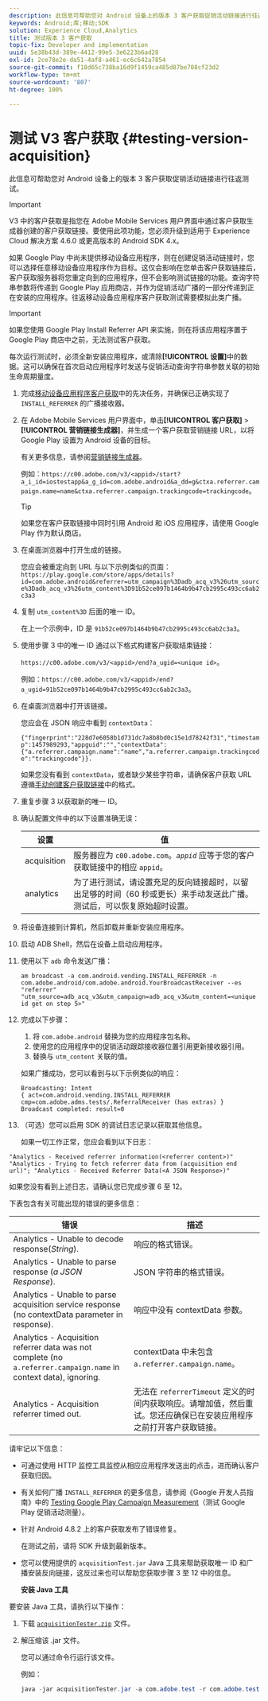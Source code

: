 ```yaml
---
description: 此信息可帮助您对 Android 设备上的版本 3 客户获取促销活动链接进行往返测试。
keywords: Android;库;移动;SDK
solution: Experience Cloud,Analytics
title: 测试版本 3 客户获取
topic-fix: Developer and implementation
uuid: 5e38b43d-389e-4412-99e5-3e6223b6ad28
exl-id: 2ce78e2e-da51-4af8-a461-ec6c642a7854
source-git-commit: f18d65c738ba16d9f1459ca485d87be708cf23d2
workflow-type: tm+mt
source-wordcount: '807'
ht-degree: 100%

---
```


# 测试 V3 客户获取 {#testing-version-acquisition}

此信息可帮助您对 Android 设备上的版本 3 客户获取促销活动链接进行往返测试。

>[!IMPORTANT]
>
>V3 中的客户获取是指您在 Adobe Mobile Services 用户界面中通过客户获取生成器创建的客户获取链接。要使用此项功能，您必须升级到适用于 Experience Cloud 解决方案 4.6.0 或更高版本的 Android SDK 4.x。

如果 Google Play 中尚未提供移动设备应用程序，则在创建促销活动链接时，您可以选择任意移动设备应用程序作为目标。这仅会影响在您单击客户获取链接后，客户获取服务器将您重定向到的应用程序，但不会影响测试链接的功能。查询字符串参数将传递到 Google Play 应用商店，并作为促销活动广播的一部分传递到正在安装的应用程序。往返移动设备应用程序客户获取测试需要模拟此类广播。

>[!IMPORTANT]
>
>如果您使用 Google Play Install Referrer API 来实施，则在将该应用程序置于 Google Play 商店中之前，无法测试客户获取。

每次运行测试时，必须全新安装应用程序，或清除&#x200B;**[!UICONTROL 设置]**&#x200B;中的数据。这可以确保在首次启动应用程序时发送与促销活动查询字符串参数关联的初始生命周期量度。

1. 完成[移动设备应用程序客户获取](/help/android/acquisition-main/acquisition.md)中的先决任务，并确保已正确实现了 `INSTALL_REFERRER` 的广播接收器。

1. 在 Adobe Mobile Services 用户界面中，单击&#x200B;**[!UICONTROL 客户获取]** > **[!UICONTROL 营销链接生成器]**，并生成一个客户获取营销链接 URL，以将 Google Play 设置为 Android 设备的目标。

   有关更多信息，请参阅[营销链接生成器](/help/using/acquisition-main/c-marketing-links-builder/c-marketing-links-builder.md)。

   例如：`https://c00.adobe.com/v3/<appid>/start?a_i_id=iostestapp&a_g_id=com.adobe.android&a_dd=g&ctxa.referrer.campaign.name=name&ctxa.referrer.campaign.trackingcode=trackingcode`。

   >[!TIP]
   >
   >如果您在客户获取链接中同时引用 Android 和 iOS 应用程序，请使用 Google Play 作为默认商店。

1. 在桌面浏览器中打开生成的链接。

   您应会被重定向到 URL 与以下示例类似的页面：
   `https://play.google.com/store/apps/details?id=com.adobe.android&referrer=utm_campaign%3Dadb_acq_v3%26utm_source%3Dadb_acq_v3%26utm_content%3D91b52ce097b1464b9b47cb2995c493cc6ab2c3a3`

1. 复制 `utm_content%3D` 后面的唯一 ID。

   在上一个示例中，ID 是 `91b52ce097b1464b9b47cb2995c493cc6ab2c3a3`。

1. 使用步骤 3 中的唯一 ID 通过以下格式构建客户获取结束链接：

   `https://c00.adobe.com/v3/<appid>/end?a_ugid=<unique id>`。

   例如：`https://c00.adobe.com/v3/<appid>/end?a_ugid=91b52ce097b1464b9b47cb2995c493cc6ab2c3a3`。

1. 在桌面浏览器中打开该链接。

   您应会在 JSON 响应中看到 `contextData`：

   `{"fingerprint":"228d7e6058b1d731dc7a8b8bd0c15e1d78242f31","timestamp":1457989293,"appguid":"","contextData":{"a.referrer.campaign.name":"name","a.referrer.campaign.trackingcode":"trackingcode"}}.`

   如果您没有看到 `contextData`，或者缺少某些字符串，请确保客户获取 URL 遵循[手动创建客户获取链接](/help/using/acquisition-main/c-marketing-links-builder/acquisition-link-manual.md)中的格式。
1. 重复步骤 3 以获取新的唯一 ID。
1. 确认配置文件中的以下设置准确无误：

   | 设置 | 值 |
   |--- |--- |
   | acquisition | 服务器应为 `c00.adobe.com`。*`appid`* 应等于您的客户获取链接中的相应 `appid`。 |
   | analytics | 为了进行测试，请设置充足的反向链接超时，以留出足够的时间（60 秒或更长）来手动发送此广播。测试后，可以恢复原始超时设置。 |

1. 将设备连接到计算机，然后卸载并重新安装应用程序。
1. 启动 ADB Shell，然后在设备上启动应用程序。
1. 使用以下 `adb` 命令发送广播：

   `am broadcast -a com.android.vending.INSTALL_REFERRER -n com.adobe.android/com.adobe.android.YourBroadcastReceiver --es "referrer" "utm_source=adb_acq_v3&utm_campaign=adb_acq_v3&utm_content=<unique id get on step 5>"`

1. 完成以下步骤：
   1. 将 `com.adobe.android` 替换为您的应用程序包名称。
   1. 使用您的应用程序中的促销活动跟踪接收器位置引用更新接收器引用。
   1. 替换与 `utm_content` 关联的值。

   如果广播成功，您可以看到与以下示例类似的响应：

   ```
   Broadcasting: Intent
   { act=com.android.vending.INSTALL_REFERRER cmp=com.adobe.adms.tests/.ReferralReceiver (has extras) }
   Broadcast completed: result=0
   ```

1. （可选）您可以启用 SDK 的调试日志记录以获取其他信息。

   如果一切工作正常，您应会看到以下日志：

`"Analytics - Received referrer information(<referrer content>)"   "Analytics - Trying to fetch referrer data from (acquisition end url)"; "Analytics - Received Referrer Data(<A JSON Response>)"`

如果您没有看到上述日志，请确认您已完成步骤 6 至 12。

下表包含有关可能出现的错误的更多信息：

| 错误 | 描述 |
|--- |--- |
| Analytics - Unable to decode response(*String*). | 响应的格式错误。 |
| Analytics - Unable to parse response (*a JSON Response*). | JSON 字符串的格式错误。 |
| Analytics - Unable to parse acquisition service response (no contextData parameter in response). | 响应中没有 contextData 参数。 |
| Analytics - Acquisition referrer data was not complete (no `a.referrer.campaign.name` in context data), ignoring. | contextData 中未包含 `a.referrer.campaign.name`。 |
| Analytics - Acquisition referrer timed out. | 无法在 `referrerTimeout` 定义的时间内获取响应。请增加值，然后重试。您还应确保已在安装应用程序之前打开客户获取链接。 |

请牢记以下信息：

* 可通过使用 HTTP 监控工具监控从相应应用程序发送出的点击，进而确认客户获取归因。
* 有关如何广播 `INSTALL_REFERRER` 的更多信息，请参阅《Google 开发人员指南》中的 [Testing Google Play Campaign Measurement](https://developers.google.com/analytics/solutions/testing-play-campaigns)（测试 Google Play 促销活动测量）。

* 针对 Android 4.8.2 上的客户获取发布了错误修复。

   在测试之前，请将 SDK 升级到最新版本。

* 您可以使用提供的 `acquisitionTest.jar` Java 工具来帮助获取唯一 ID 和广播安装反向链接，这反过来也可以帮助您获取步骤 3 至 12 中的信息。

   **安装 Java 工具**

要安装 Java 工具，请执行以下操作：

1. 下载 [`acquisitionTester.zip`](/help/android/assets/acquisitionTester.zip) 文件。

1. 解压缩该 .jar 文件。

   您可以通过命令行运行该文件。

   例如：

   ```java
   java -jar acquisitionTester.jar -a com.adobe.test -r com.adobe.test.ReferrerReceiver -l "https://c00.adobe.com/v3/appid/start?a_i_id=123456&a_g_id=com.adobe.test&a_dd=i&ctxa.referrer.campaign.name=name&ctxa.referrer.campaign.trackingcode=1234
   ```
